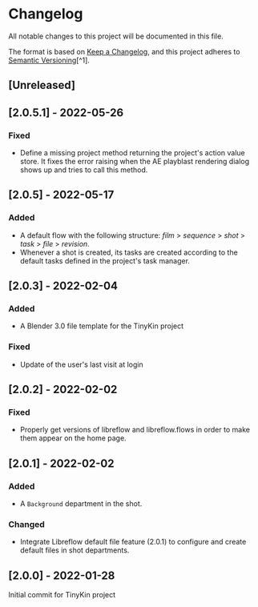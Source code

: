 # Changelog

All notable changes to this project will be documented in this file.

The format is based on [Keep a Changelog](https://keepachangelog.com/en/1.0.0/),
and this project adheres to [Semantic Versioning](https://semver.org/spec/v2.0.0.html)[^1].

<!---
Types of changes

- Added for new features.
- Changed for changes in existing functionality.
- Deprecated for soon-to-be removed features.
- Removed for now removed features.
- Fixed for any bug fixes.
- Security in case of vulnerabilities.

-->

## [Unreleased]

## [2.0.5.1] - 2022-05-26

### Fixed

* Define a missing project method returning the project's action value store. It fixes the error raising when the AE playblast rendering dialog shows up and tries to call this method.

## [2.0.5] - 2022-05-17

### Added

* A default flow with the following structure: *film* > *sequence* > *shot* > *task* > *file* > *revision*.
* Whenever a shot is created, its tasks are created according to the default tasks defined in the project's task manager.

## [2.0.3] - 2022-02-04

### Added

* A Blender 3.0 file template for the TinyKin project

### Fixed

* Update of the user's last visit at login

## [2.0.2] - 2022-02-02

### Fixed

* Properly get versions of libreflow and libreflow.flows in order to make them appear on the home page.

## [2.0.1] - 2022-02-02

### Added

* A `Background` department in the shot.

### Changed

* Integrate Libreflow default file feature (2.0.1) to configure and create default files in shot departments.

## [2.0.0] - 2022-01-28

Initial commit for TinyKin project